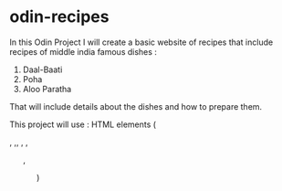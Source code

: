 # odin-recipes

In this Odin Project I will create a basic website of recipes that include recipes of middle india famous dishes :

1. Daal-Baati
2. Poha
3. Aloo Paratha

That will include details about the dishes and how to prepare them. 

This project will use : HTML elements ( <p>, ,<h>, <img>, <a>, <ul>, <ol> )